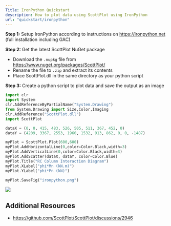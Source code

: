 ```yaml
---
Title: IronPython Quickstart
description: How to plot data using ScottPlot using IronPython
url: "quickstart/ironpython"
---
```


**Step 1:** Setup IronPython according to instructions on https://ironpython.net (full installation including GAC)

**Step 2:** Get the latest ScottPlot NuGet package
  * Download the `.nupkg` file from https://www.nuget.org/packages/ScottPlot/ 
  * Rename the file to `.zip` and extract its contents
  * Place ScottPlot.dll in the same directory as your python script

**Step 3:** Create a python script to plot data and save the output as an image

```py
import clr
import System
clr.AddReferenceByPartialName("System.Drawing")
from System.Drawing import Size,Color,Imaging
clr.AddReference("ScottPlot.dll")   
import ScottPlot

dataX = (0, 0, 415, 483, 526, 505, 511, 367, 452, 0)
dataY = (4209, 3367, 2553, 1960, 1532, 913, 862, 0, 0, -1487)

myPlot = ScottPlot.Plot(600,600)
myPlot.AddHorizontalLine(0,color=Color.Black,width=3)
myPlot.AddVerticalLine(0,color=Color.Black,width=3)
myPlot.AddScatter(dataX, dataY, color=Color.Blue)
myPlot.Title("RC Column Interaction Diagram")
myPlot.XLabel("phi*Mn (kN.m)")
myPlot.YLabel("phi*Pn (kN)")

myPlot.SaveFig("ironpython.png")
```

![](/images/plots/ironpython.png)

## Additional Resources

* https://github.com/ScottPlot/ScottPlot/discussions/2946
